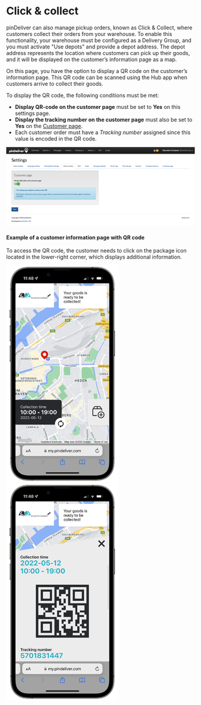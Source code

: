 # Click & collect

pinDeliver can also manage pickup orders, known as Click & Collect, where customers collect their orders from your warehouse. To enable this functionality, your warehouse must be configured as a Delivery Group, and you must activate "Use depots" and provide a depot address. The depot address represents the location where customers can pick up their goods, and it will be displayed on the customer’s information page as a map.

On this page, you have the option to display a QR code on the customer’s information page. This QR code can be scanned using the Hub app when customers arrive to collect their goods.

To display the QR code, the following conditions must be met:

* **Display QR-code on the customer page** must be set to **Yes** on this settings page.
* **Display the tracking number on the customer page** must also be set to **Yes** on the [Customer page](settings_customer_page.md).
* Each customer order must have a *Tracking number* assigned since this value is encoded in the QR code.

![Click & collect](/images/settings_click_collect.png)

#### Example of a customer information page with QR code
To access the QR code, the customer needs to click on the package icon located in the lower-right corner, which displays additional information.
<p float="center">
  <img src="/images/settings_click_collect_customer_page_1.png" width="300" />
  <img src="/images/settings_click_collect_customer_page_2.png" width="300" />
</p>
